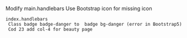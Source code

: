 Modify
    main.handlebars
     Use Bootstrap icon for missing icon

    index.handlebars
     Class badge badge-danger to  badge bg-danger (error in Bootstrap5)
     Cod 23 add col-4 for beauty page